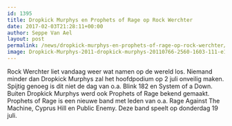 ```yaml
---
id: 1395
title: Dropkick Murphys en Prophets of Rage op Rock Werchter
date: 2017-02-03T21:28:11+00:00
author: Seppe Van Ael
layout: post
permalink: /news/dropkick-murphys-en-prophets-of-rage-op-rock-werchter/
image: Dropkick-Murphys-2011-dropkick-murphys-20110766-2560-1603-111-e1486156920615.jpg
---
```

Rock Werchter liet vandaag weer wat namen op de wereld los. Niemand minder dan Dropkick Murphys zal het hoofdpodium op 2 juli onveilig maken. Spijtig genoeg is dit niet de dag van o.a. Blink 182 en System of a Down. Buiten Dropkick Murphys werd ook Prophets of Rage bekend gemaakt. Prophets of Rage is een nieuwe band met leden van o.a. Rage Against The Machine, Cyprus Hill en Public Enemy. Deze band speelt op donderdag 19 juli.

&nbsp;